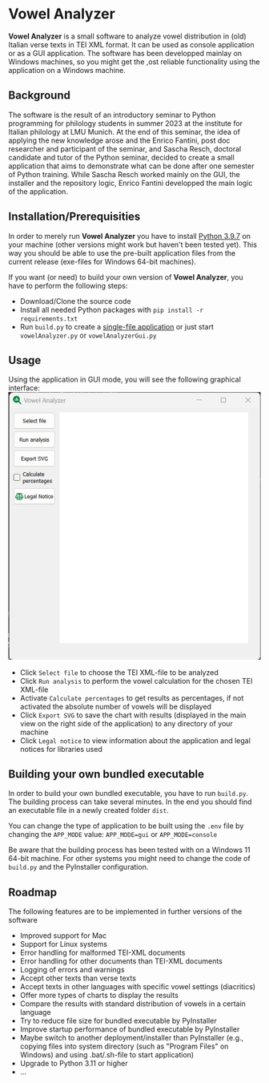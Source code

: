# Vowel Analyzer

**Vowel Analyzer** is a small software to analyze vowel distribution in (old) Italian verse texts in TEI XML format. It can be used as console application or as a GUI application. The software has been developped mainlay on Windows machines, so you might get the ,ost reliable functionality using the application on a Windows machine.

## Background

The software is the result of an introductory seminar to Python programming for philology students in summer 2023 at the institute for Italian philology at LMU Munich. At the end of this seminar, the idea of applying the new knowledge arose and the Enrico Fantini, post doc researcher and participant of the seminar, and Sascha Resch, doctoral candidate and tutor of the Python seminar, decided to create a small application that aims to demonstrate what can be done after one semester of Python training. While Sascha Resch worked mainly on the GUI, the installer and the repository logic, Enrico Fantini developped the main logic of the application.

## Installation/Prerequisities

In order to merely run **Vowel Analyzer** you have to install [Python 3.9.7](https://www.python.org/downloads/) on your machine (other versions might work but haven't been tested yet). This way you should be able to use the pre-built application files from the current release (exe-files for Windows 64-bit machines).

If you want (or need) to build your own version of **Vowel Analyzer**, you have to perform the following steps:

- Download/Clone the source code
- Install all needed Python packages with `pip install -r requirements.txt`
- Run `build.py` to create a [single-file application](https://github.com/s-resch/vowel-analyzer#building-your-own-bundled-executable) or just start `vowelAnalyzer.py` or `vowelAnalyzerGui.py`

## Usage

Using the application in GUI mode, you will see the following graphical interface:
![GUI interface of Vowel Analyzer](/src/assets/vowel_analyzer.jpg)

- Click `Select file` to choose the TEI XML-file to be analyzed
- Click `Run analysis` to perform the vowel calculation for the chosen TEI XML-file
- Activate `Calculate percentages` to get results as percentages, if not activated the absolute number of vowels will be displayed
- Click `Export SVG` to save the chart with results (displayed in the main view on the right side of the application) to any directory of your machine
- Click `Legal notice` to view information about the application and legal notices for libraries used

## Building your own bundled executable

In order to build your own bundled executable, you have to run `build.py`. The building process can take several minutes. In the end you should find an executable file in a newly created folder `dist`.

You can change the type of application to be built using the `.env` file by changing the `APP_MODE` value:
`APP_MODE=gui`
or
`APP_MODE=console`

Be aware that the building process has been tested with on a Windows 11 64-bit machine. For other systems you might need to change the code of `build.py` and the PyInstaller configuration.

## Roadmap

The following features are to be implemented in further versions of the software

- Improved support for Mac
- Support for Linux systems
- Error handling for malformed TEI-XML documents
- Error handling for other documents than TEI-XML documents
- Logging of errors and warnings
- Accept other texts than verse texts
- Accept texts in other languages with specific vowel settings (diacritics)
- Offer more types of charts to display the results
- Compare the results with standard distribution of vowels in a certain language
- Try to reduce file size for bundled executable by PyInstaller
- Improve startup performance of bundled executable by PyInstaller
- Maybe switch to another deployment/installer than PyInstaller (e.g., copying files into system directory (such as "Program Files" on Windows) and using .bat/.sh-file to start application)
- Upgrade to Python 3.11 or higher
- ...
